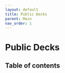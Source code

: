 ```yaml
---
layout: default
title: Public Decks
parent: Main
nav_order: 1
---
```


# Public Decks


## Table of contents
